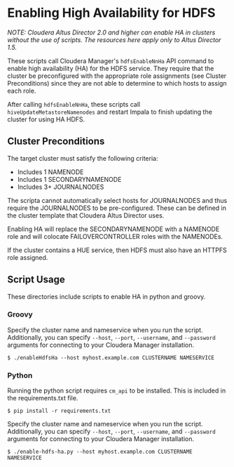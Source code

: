 # Enabling High Availability for HDFS

_NOTE: Cloudera Altus Director 2.0 and higher can enable HA in clusters without the use
of scripts. The resources here apply only to Altus Director 1.5._

These scripts call Cloudera Manager's `hdfsEnableNnHa` API command to enable high availability (HA)
for the HDFS service. They require that the cluster be preconfigured with the appropriate role
assignments (see Cluster Preconditions) since they are not able to determine to which hosts to
assign each role.

After calling `hdfsEnableNnHa`, these scripts call `hiveUpdateMetastoreNamenodes` and restart Impala
to finish updating the cluster for using HA HDFS.

## Cluster Preconditions

The target cluster must satisfy the following criteria:

- Includes 1 NAMENODE
- Includes 1 SECONDARYNAMENODE
- Includes 3+ JOURNALNODES

The scripta cannot automatically select hosts for JOURNALNODES and thus require the JOURNALNODES
to be pre-configured. These can be defined in the cluster template that Cloudera Altus Director
uses.

Enabling HA will replace the SECONDARYNAMENODE with a NAMENODE role and will colocate
FAILOVERCONTROLLER roles with the NAMENODEs.

If the cluster contains a HUE service, then HDFS must also have an HTTPFS role assigned.

## Script Usage

These directories include scripts to enable HA in python and groovy.

### Groovy

Specify the cluster name and nameservice when you run the script. Additionally, you can specify
`--host`, `--port`, `--username`, and `--password` arguments for connecting to your
Cloudera Manager installation.

```
$ ./enableHdfsHa --host myhost.example.com CLUSTERNAME NAMESERVICE
```

### Python

Running the python script requires `cm_api` to be installed. This is included in the
requirements.txt file.

```
$ pip install -r requirements.txt
```

Specify the cluster name and nameservice when you run the script. Additionally, you can specify
`--host`, `--port`, `--username`, and `--password` arguments for connecting to your
Cloudera Manager installation.

```
$ ./enable-hdfs-ha.py --host myhost.example.com CLUSTERNAME NAMESERVICE
```
